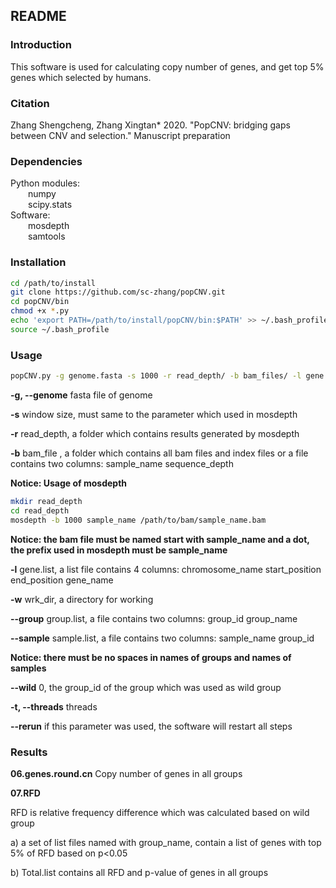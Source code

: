 ## README

### Introduction

This software is used for calculating copy number of genes, and get top 5% genes which selected by humans.

### Citation
Zhang Shengcheng, Zhang Xingtan* 2020. "PopCNV: bridging gaps between CNV and selection." Manuscript preparation

###  Dependencies

Python modules:  
&ensp;&ensp;&ensp;&ensp;numpy  
&ensp;&ensp;&ensp;&ensp;scipy.stats  
Software:  
&ensp;&ensp;&ensp;&ensp;mosdepth  
&ensp;&ensp;&ensp;&ensp;samtools  

### Installation

```sh
cd /path/to/install
git clone https://github.com/sc-zhang/popCNV.git
cd popCNV/bin
chmod +x *.py
echo 'export PATH=/path/to/install/popCNV/bin:$PATH' >> ~/.bash_profile
source ~/.bash_profile
```

### Usage

```sh
popCNV.py -g genome.fasta -s 1000 -r read_depth/ -b bam_files/ -l gene.list -w wrk_dir --group group.list --sample sample.group --wild 0
```

**-g, --genome** fasta file of genome

**-s** window size, must same to the parameter which used in mosdepth

**-r** read_depth, a folder which contains results generated by mosdepth

**-b** bam_file , a folder which contains all bam files and index files or a file contains two columns: sample_name sequence_depth

**Notice: Usage of mosdepth**

```sh
mkdir read_depth
cd read_depth
mosdepth -b 1000 sample_name /path/to/bam/sample_name.bam
```

**Notice: the bam file must be named start with sample_name and a dot, the prefix used in mosdepth must be sample_name**

**-l** gene.list, a list file contains 4 columns: chromosome_name start_position end_position gene_name

**-w** wrk_dir, a directory for working

**--group** group.list, a file contains two columns: group_id group_name

**--sample** sample.list, a file contains two columns: sample_name group_id

**Notice: there must be no spaces in names of groups and names of samples**

**--wild** 0, the group_id of the group which was used as wild group

**-t, --threads** threads

**--rerun** if this parameter was used, the software will restart all steps

### Results

**06.genes.round.cn** Copy number of genes in all groups

**07.RFD**

RFD is relative frequency difference which was calculated based on wild group

a) a set of list files named with group_name, contain a list of genes with top 5% of RFD based on p<0.05

b) Total.list contains all RFD and p-value of genes in all groups
